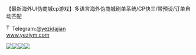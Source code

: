 【最新海外UI伪商城cp游戏】多语言海外伪商城刷单系统/CP快三/带预设/订单自动匹配<p dir="auto"><a target="_blank" rel="noopener noreferrer nofollow" href="https://camo.githubusercontent.com/d614d90677fbc2e34c7c62ebc68c82379d87a57c4beaf05af65fec7ba6b72e36/68747470733a2f2f63646e2d69636f6e732d706e672e666c617469636f6e2e636f6d2f3531322f323131312f323131313634362e706e67"><img src="https://camo.githubusercontent.com/d614d90677fbc2e34c7c62ebc68c82379d87a57c4beaf05af65fec7ba6b72e36/68747470733a2f2f63646e2d69636f6e732d706e672e666c617469636f6e2e636f6d2f3531322f323131312f323131313634362e706e67" alt="Telegram Icon" style="width: 16px; max-width: 100%;" data-canonical-src="https://cdn-icons-png.flaticon.com/512/2111/2111646.png"></a>Telegram:<a href="https://t.me/yezidajian" rel="nofollow">@yezidajian</a><br><a href="https://www.yeziym.com/">www.yeziym.com</a></p><img src="https://github.com/yeziym/【zuixinhaiwaiU_zZ/blob/main/sqkeW.png"><img src="https://github.com/yeziym/【zuixinhaiwaiU_zZ/blob/main/6V4UG.png"><img src="https://github.com/yeziym/【zuixinhaiwaiU_zZ/blob/main/fnyRW.png"><img src="https://github.com/yeziym/【zuixinhaiwaiU_zZ/blob/main/sUFPO.png">